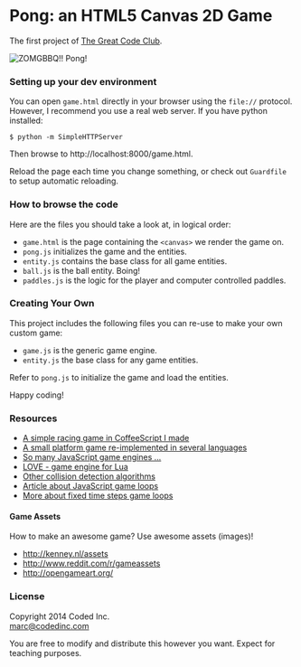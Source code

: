 # Pong: an HTML5 Canvas 2D Game

The first project of [The Great Code Club](http://www.greatcodeclub.com/).

![ZOMGBBQ!! Pong!](https://raw2.github.com/codedinc/pong/master/preview.png)

### Setting up your dev environment

You can open `game.html` directly in your browser using the `file://` protocol. However, I recommend you use a real web server. If you have python installed:

    $ python -m SimpleHTTPServer

Then browse to http://localhost:8000/game.html.

Reload the page each time you change something, or check out `Guardfile` to setup automatic reloading.

### How to browse the code

Here are the files you should take a look at, in logical order:

- `game.html` is the page containing the `<canvas>` we render the game on.
- `pong.js` initializes the game and the entities.
- `entity.js` contains the base class for all game entities.
- `ball.js` is the ball entity. Boing!
- `paddles.js` is the logic for the player and computer controlled paddles.

### Creating Your Own

This project includes the following files you can re-use to make your own custom game:

- `game.js` is the generic game engine.
- `entity.js` the base class for any game entities.

Refer to `pong.js` to initialize the game and load the entities.

Happy coding!

### Resources

- [A simple racing game in CoffeeScript I made](http://macournoyer.com/game/)
- [A small platform game re-implemented in several languages](https://github.com/alejolp/grounded)
- [So many JavaScript game engines ...](http://html5gameengine.com/)
- [LOVE - game engine for Lua](https://love2d.org/)
- [Other collision detection algorithms](http://devmag.org.za/2009/04/13/basic-collision-detection-in-2d-part-1/)
- [Article about JavaScript game loops](http://nokarma.org/2011/02/02/javascript-game-development-the-game-loop/index.html)
- [More about fixed time steps game loops](http://www.flipcode.com/archives/Main_Loop_with_Fixed_Time_Steps.shtml)

#### Game Assets

How to make an awesome game? Use awesome assets (images)!

- http://kenney.nl/assets
- http://www.reddit.com/r/gameassets
- http://opengameart.org/

### License

Copyright 2014 Coded Inc.  
marc@codedinc.com

You are free to modify and distribute this however you want. Expect for teaching purposes.
